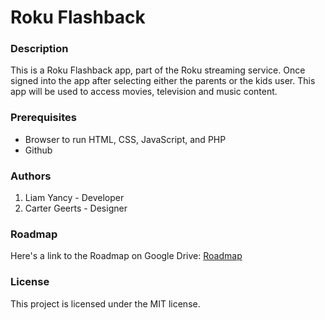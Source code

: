# Roku Flashback

### Description
This is a Roku Flashback app, part of the Roku streaming service. Once signed into the app after selecting either the parents or the kids user. This app will be used to access movies, television and music content.

### Prerequisites
- Browser to run HTML, CSS, JavaScript, and PHP
- Github

### Authors
1. Liam Yancy - Developer
2. Carter Geerts - Designer

### Roadmap
 Here's a link to the Roadmap on Google Drive: [Roadmap](https://docs.google.com/document/d/1R-tIUYHSSufoNhCpeEmZFAbreUtX4M-tlrbCOn_4tD8/edit?usp=sharing)
 
### License
  This project is licensed under the MIT license.